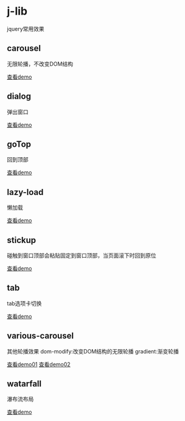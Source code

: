 # j-lib
jquery常用效果

## carousel

无限轮播，不改变DOM结构

[查看demo](http://1.lazy.applinzi.com/works/carousel/)

## dialog

弹出窗口

[查看demo](http://1.lazy.applinzi.com/works/dialog/)

## goTop

回到顶部

[查看demo](http://1.lazy.applinzi.com/works/goTop/)

## lazy-load

懒加载

[查看demo](http://1.lazy.applinzi.com/works/lazy-load/)

## stickup

碰触到窗口顶部会粘贴固定到窗口顶部，当页面滚下时回到原位

[查看demo](http://1.lazy.applinzi.com/works/stickup/demo/)

## tab

tab选项卡切换

[查看demo](http://1.lazy.applinzi.com/works/tab/)

## various-carousel

其他轮播效果 dom-modify:改变DOM结构的无限轮播 gradient:渐变轮播

[查看demo01](http://1.lazy.applinzi.com/works/various-carousel/dom-modify.html) [查看demo02](http://1.lazy.applinzi.com/works/various-carousel/gradient.html)

## watarfall

瀑布流布局

[查看demo](http://1.lazy.applinzi.com/works/waterfall/)


